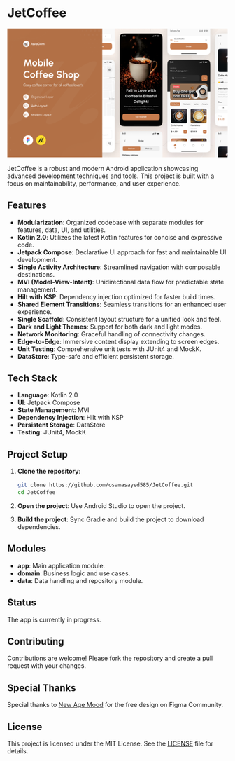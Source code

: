 # JetCoffee
![JetCoffee Thumbnail](docs/images/Thumbnail.png)

JetCoffee is a robust and modern Android application showcasing advanced development techniques and tools. This project is built with a focus on maintainability, performance, and user experience.

## Features

- **Modularization**: Organized codebase with separate modules for features, data, UI, and utilities.
- **Kotlin 2.0**: Utilizes the latest Kotlin features for concise and expressive code.
- **Jetpack Compose**: Declarative UI approach for fast and maintainable UI development.
- **Single Activity Architecture**: Streamlined navigation with composable destinations.
- **MVI (Model-View-Intent)**: Unidirectional data flow for predictable state management.
- **Hilt with KSP**: Dependency injection optimized for faster build times.
- **Shared Element Transitions**: Seamless transitions for an enhanced user experience.
- **Single Scaffold**: Consistent layout structure for a unified look and feel.
- **Dark and Light Themes**: Support for both dark and light modes.
- **Network Monitoring**: Graceful handling of connectivity changes.
- **Edge-to-Edge**: Immersive content display extending to screen edges.
- **Unit Testing**: Comprehensive unit tests with JUnit4 and MockK.
- **DataStore**: Type-safe and efficient persistent storage.

## Tech Stack

- **Language**: Kotlin 2.0
- **UI**: Jetpack Compose
- **State Management**: MVI
- **Dependency Injection**: Hilt with KSP
- **Persistent Storage**: DataStore
- **Testing**: JUnit4, MockK

## Project Setup

1. **Clone the repository**:
    ```bash
    git clone https://github.com/osamasayed585/JetCoffee.git
    cd JetCoffee
    ```

2. **Open the project**: Use Android Studio to open the project.

3. **Build the project**: Sync Gradle and build the project to download dependencies.

## Modules

- **app**: Main application module.
- **domain**: Business logic and use cases.
- **data**: Data handling and repository module.

## Status

The app is currently in progress.

## Contributing

Contributions are welcome! Please fork the repository and create a pull request with your changes.

## Special Thanks

Special thanks to [New Age Mood](https://www.instagram.com/newagemood/) for the free design on Figma Community.


## License

This project is licensed under the MIT License. See the [LICENSE](LICENSE) file for details.
